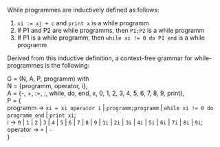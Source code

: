 While programmes are inductively defined as follows:
1. ```xi := xj + c``` and ```print x``` is a while programm
2. If P1 and P2 are while programms, then ```P1;P2``` is a while programm
3. If P1 is a while programm, then ```while xi != 0 do P1 end``` is a while programm

Derived from this inductive definition, a context-free grammar for while-programmes is the following:

G = (N, A, P, programm) with <br>
N = {programm, operator, i},<br> 
A = {-, +, :=, ;, while, do, end, x, 0, 1, 2, 3, 4, 5, 6, 7, 8, 9, print},<br> 
P = {<br>
programm -> ```xi = xi operator i``` | ```programm;programm``` | ```while xi != 0 do programm end``` | ```print xi```; <br>
i -> ```0``` | ```1``` | ```2``` | ```3``` | ```4``` | ```5``` | ```6``` | ```7``` | ```8``` | ```9``` | ```1i``` | ```2i``` | ```3i``` | ```4i``` | ```5i``` | ```6i``` | ```7i``` | ```8i``` | ```9i```;<br>
operator -> ```+``` | ```-```
<br>}
